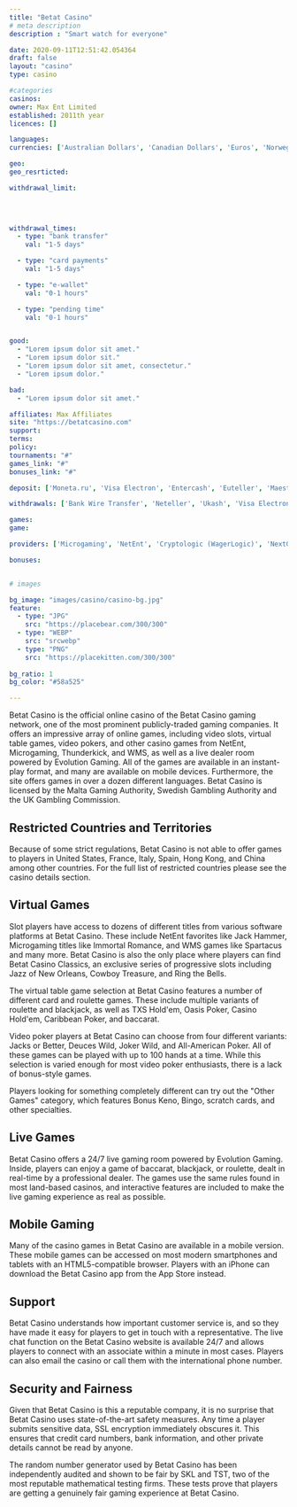 ```yaml
---
title: "Betat Casino"
# meta description
description : "Smart watch for everyone"

date: 2020-09-11T12:51:42.054364
draft: false
layout: "casino" 
type: casino

#categories
casinos: 
owner: Max Ent Limited
established: 2011th year
licences: []

languages: 
currencies: ['Australian Dollars', 'Canadian Dollars', 'Euros', 'Norwegian Kroner', 'Pounds Sterling', 'Russian Rubles', 'Swedish Kronor', 'United States Dollars']

geo: 
geo_resrticted: 

withdrawal_limit:

  
  

withdrawal_times:
  - type: "bank transfer"
    val: "1-5 days"

  - type: "card payments"
    val: "1-5 days"

  - type: "e-wallet"
    val: "0-1 hours"

  - type: "pending time"
    val: "0-1 hours"


good:
  - "Lorem ipsum dolor sit amet."
  - "Lorem ipsum dolor sit."
  - "Lorem ipsum dolor sit amet, consectetur."
  - "Lorem ipsum dolor."

bad:
  - "Lorem ipsum dolor sit amet."

affiliates: Max Affiliates
site: "https://betatcasino.com"
support: 
terms:
policy:
tournaments: "#"
games_link: "#"
bonuses_link: "#"

deposit: ['Moneta.ru', 'Visa Electron', 'Entercash', 'Euteller', 'Maestro', 'Zimpler', 'MasterCard', 'Klarna', 'iDeal', 'Visa Debit', 'Visa QIWI', 'Direct Bank Transfer', 'SOFORT Banking', 'ecoPayz', 'Bank Wire Transfer', 'Giropay', 'EPS', 'Trustly', 'Visa', 'WebMoney', 'AstroPay Card']

withdrawals: ['Bank Wire Transfer', 'Neteller', 'Ukash', 'Visa Electron', 'Visa', 'Skrill', 'ClickandBuy', 'Maestro', 'MasterCard', 'Sofortuberwaisung', 'POLi', 'Wire Transfer', 'EcoPayz', 'Envoy', 'WebMoney', 'Skrill 1-Tap']

games: 
game:

providers: ['Microgaming', 'NetEnt', 'Cryptologic (WagerLogic)', 'NextGen Gaming', '1x2Games', 'Genesis Gaming', 'Leander Games', 'Quickspin', 'Rabcat', 'Big Time Gaming', 'Elk Studios', 'Push Gaming', "Play'n GO", 'Blueprint Gaming', 'Pragmatic Play', 'Yggdrasil Gaming', 'Betsoft']

bonuses:


# images

bg_image: "images/casino/casino-bg.jpg"  
feature:
  - type: "JPG" 
    src: "https://placebear.com/300/300"
  - type: "WEBP"
    src: "srcwebp"
  - type: "PNG"
    src: "https://placekitten.com/300/300"  
 
bg_ratio: 1 
bg_color: "#58a525"  

---
```


Betat Casino is the official online casino of the Betat Casino gaming network, one of the most prominent publicly-traded gaming companies. It offers an impressive array of online games, including video slots, virtual table games, video pokers, and other casino games from NetEnt, Microgaming, Thunderkick, and WMS, as well as a live dealer room powered by Evolution Gaming. All of the games are available in an instant-play format, and many are available on mobile devices. Furthermore, the site offers games in over a dozen different languages. Betat Casino is licensed by the Malta Gaming Authority, Swedish Gambling Authority and the UK Gambling Commission.

## Restricted Countries and Territories
Because of some strict regulations, Betat Casino is not able to offer games to players in United States, France, Italy, Spain, Hong Kong, and China among other countries. For the full list of restricted countries please see the casino details section.

## Virtual Games
Slot players have access to dozens of different titles from various software platforms at Betat Casino. These include NetEnt favorites like Jack Hammer, Microgaming titles like Immortal Romance, and WMS games like Spartacus and many more. Betat Casino is also the only place where players can find Betat Casino Classics, an exclusive series of progressive slots including Jazz of New Orleans, Cowboy Treasure, and Ring the Bells.

The virtual table game selection at Betat Casino features a number of different card and roulette games. These include multiple variants of roulette and blackjack, as well as TXS Hold'em, Oasis Poker, Casino Hold'em, Caribbean Poker, and baccarat.

Video poker players at Betat Casino can choose from four different variants: Jacks or Better, Deuces Wild, Joker Wild, and All-American Poker. All of these games can be played with up to 100 hands at a time. While this selection is varied enough for most video poker enthusiasts, there is a lack of bonus-style games.

Players looking for something completely different can try out the "Other Games" category, which features Bonus Keno, Bingo, scratch cards, and other specialties.

## Live Games
Betat Casino offers a 24/7 live gaming room powered by Evolution Gaming. Inside, players can enjoy a game of baccarat, blackjack, or roulette, dealt in real-time by a professional dealer. The games use the same rules found in most land-based casinos, and interactive features are included to make the live gaming experience as real as possible.

## Mobile Gaming
Many of the casino games in Betat Casino are available in a mobile version. These mobile games can be accessed on most modern smartphones and tablets with an HTML5-compatible browser. Players with an iPhone can download the Betat Casino app from the App Store instead.

## Support
Betat Casino understands how important customer service is, and so they have made it easy for players to get in touch with a representative. The live chat function on the Betat Casino website is available 24/7 and allows players to connect with an associate within a minute in most cases. Players can also email the casino or call them with the international phone number.

## Security and Fairness
Given that Betat Casino is this a reputable company, it is no surprise that Betat Casino uses state-of-the-art safety measures. Any time a player submits sensitive data, SSL encryption immediately obscures it. This ensures that credit card numbers, bank information, and other private details cannot be read by anyone.

The random number generator used by Betat Casino has been independently audited and shown to be fair by SKL and TST, two of the most reputable mathematical testing firms. These tests prove that players are getting a genuinely fair gaming experience at Betat Casino.